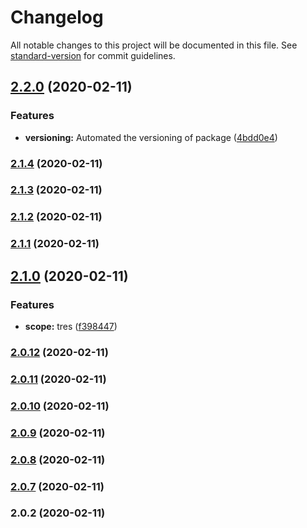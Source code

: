 # Changelog

All notable changes to this project will be documented in this file. See [standard-version](https://github.com/conventional-changelog/standard-version) for commit guidelines.

## [2.2.0](https://github.com/nnitish/ng-connection/compare/v2.1.4...v2.2.0) (2020-02-11)


### Features

* **versioning:** Automated the versioning of package ([4bdd0e4](https://github.com/nnitish/ng-connection/commit/4bdd0e408a6860b6f476edeb478ca8cb0a30004e))

### [2.1.4](https://github.com/nnitish/ng-connection/compare/v2.1.3...v2.1.4) (2020-02-11)

### [2.1.3](https://github.com/nnitish/ng-connection/compare/v2.1.2...v2.1.3) (2020-02-11)

### [2.1.2](https://github.com/nnitish/ng-connection/compare/v2.1.1...v2.1.2) (2020-02-11)

### [2.1.1](https://github.com/nnitish/ng-connection/compare/v2.1.0...v2.1.1) (2020-02-11)

## [2.1.0](https://github.com/nnitish/ng-connection/compare/v2.0.12...v2.1.0) (2020-02-11)


### Features

* **scope:** tres ([f398447](https://github.com/nnitish/ng-connection/commit/f39844724f634a7d5c2ede2dd04c3e1d44bf6aa8))

### [2.0.12](https://github.com/nnitish/ng-connection/compare/v2.0.11...v2.0.12) (2020-02-11)

### [2.0.11](https://github.com/nnitish/ng-connection/compare/v2.0.10...v2.0.11) (2020-02-11)

### [2.0.10](https://github.com/nnitish/ng-connection/compare/v2.0.9...v2.0.10) (2020-02-11)

### [2.0.9](https://github.com/nnitish/ng-connection/compare/v2.0.8...v2.0.9) (2020-02-11)

### [2.0.8](https://github.com/nnitish/ng-connection/compare/v2.0.7...v2.0.8) (2020-02-11)

### [2.0.7](https://github.com/nnitish/ng-connection/compare/v2.0.6...v2.0.7) (2020-02-11)

### 2.0.2 (2020-02-11)
